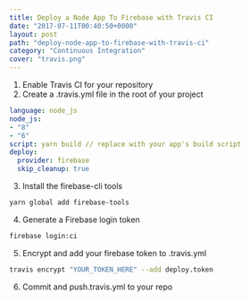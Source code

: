 ```yaml
---
title: Deploy a Node App To Firebase with Travis CI
date: "2017-07-11T00:40:50+0000"
layout: post
path: "deploy-node-app-to-firebase-with-travis-ci"
category: "Continuous Integration"
cover: "travis.png"
---
```

1. Enable Travis CI for your repository
2. Create a .travis.yml file in the root of your project
```yaml
language: node_js
node_js:
- "8"
- "6"
script: yarn build // replace with your app's build script
deploy:
  provider: firebase
  skip_cleanup: true
```
3. Install the firebase-cli tools
```sh
yarn global add firebase-tools
```
4. Generate a Firebase login token
```sh
firebase login:ci
```
5. Encrypt and add your firebase token to .travis.yml
```sh
travis encrypt "YOUR_TOKEN_HERE" --add deploy.token
```
6. Commit and push.travis.yml to your repo

